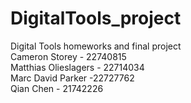 # DigitalTools_project
Digital Tools homeworks and final project <br>
Cameron Storey - 22740815 <br>
Matthias Olieslagers - 22714034 <br>
Marc David Parker -22727762 <br>
Qian Chen - 21742226 <br>
